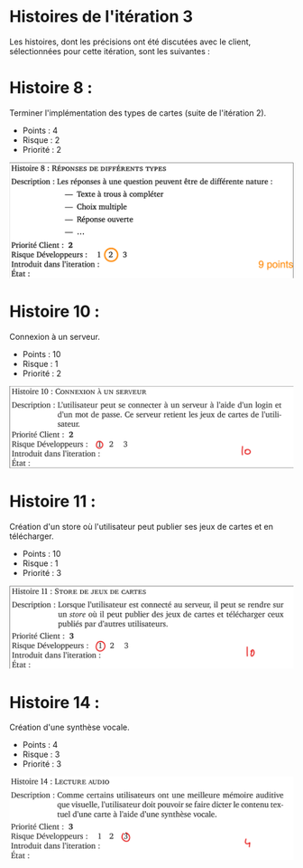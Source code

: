 Histoires de l'itération 3
=========================

Les histoires, dont les précisions ont été discutées avec le client, sélectionnées pour cette itération, sont les suivantes :

# Histoire 8 :

Terminer l'implémentation des types de cartes (suite de l'itération 2).

* Points : 4
* Risque : 2
* Priorité : 2

![](images/Histoire_8.png)

# Histoire 10 :

Connexion à un serveur.

* Points : 10
* Risque : 1
* Priorité : 2

![](images/Histoire_10.png)

# Histoire 11 :

Création d'un store où l'utilisateur peut publier ses jeux de cartes et en télécharger.

* Points : 10
* Risque : 1
* Priorité : 3

![](images/Histoire_11.png)

# Histoire 14 :

Création d'une synthèse vocale.

* Points : 4
* Risque : 3
* Priorité : 3

![](images/Histoire_14.png)